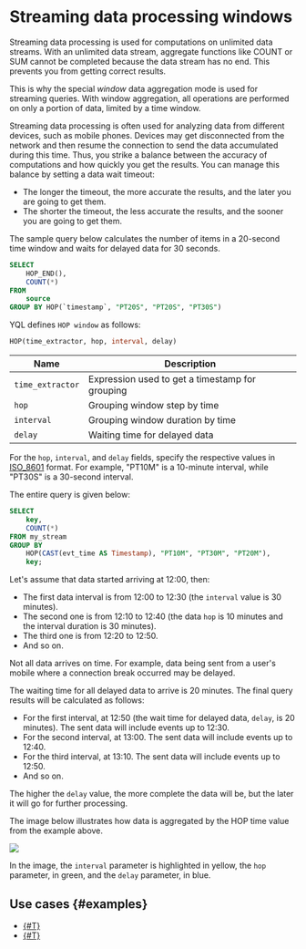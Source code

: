 # Streaming data processing windows

Streaming data processing is used for computations on unlimited data streams. With an unlimited data stream, aggregate functions like COUNT or SUM cannot be completed because the data stream has no end. This prevents you from getting correct results. 

This is why the special _window_ data aggregation mode is used for streaming queries. With window aggregation, all operations are performed on only a portion of data, limited by a time window.

Streaming data processing is often used for analyzing data from different devices, such as mobile phones. Devices may get disconnected from the network and then resume the connection to send the data accumulated during this time. Thus, you strike a balance between the accuracy of computations and how quickly you get the results. You can manage this balance by setting a data wait timeout:
- The longer the timeout, the more accurate the results, and the later you are going to get them.
- The shorter the timeout, the less accurate the results, and the sooner you are going to get them.

The sample query below calculates the number of items in a 20-second time window and waits for delayed data for 30 seconds.

```sql
SELECT
    HOP_END(),
    COUNT(*)
FROM
    source
GROUP BY HOP(`timestamp`, "PT20S", "PT20S", "PT30S")
```

YQL defines `HOP window` as follows:

```sql
HOP(time_extractor, hop, interval, delay)
```

|Name|Description|
|--------|--------|
|`time_extractor`|Expression used to get a timestamp for grouping|
|`hop`|Grouping window step by time|
|`interval`|Grouping window duration by time|
|`delay`|Waiting time for delayed data|

For the `hop`, `interval`, and `delay` fields, specify the respective values in [ISO_8601](https://ru.wikipedia.org/wiki/ISO_8601) format. For example, "PT10M" is a 10-minute interval, while "PT30S" is a 30-second interval.

The entire query is given below:

```sql
SELECT 
    key,
    COUNT(*)
FROM my_stream
GROUP BY
    HOP(CAST(evt_time AS Timestamp), "PT10M", "PT30M", "PT20M"),
    key;
```

Let's assume that data started arriving at 12:00, then:
- The first data interval is from 12:00 to 12:30 (the `interval` value is 30 minutes).
- The second one is from 12:10 to 12:40 (the data `hop` is 10 minutes and the interval duration is 30 minutes).
- The third one is from 12:20 to 12:50.
- And so on.

Not all data arrives on time. For example, data being sent from a user's mobile where a connection break occurred may be delayed.

The waiting time for all delayed data to arrive is 20 minutes. The final query results will be calculated as follows:
- For the first interval, at 12:50 (the wait time for delayed data, `delay`, is 20 minutes). The sent data will include events up to 12:30.
- For the second interval, at 13:00. The sent data will include events up to 12:40.
- For the third interval, at 13:10. The sent data will include events up to 12:50.
- And so on.

The higher the `delay` value, the more complete the data will be, but the later it will go for further processing.

The image below illustrates how data is aggregated by the HOP time value from the example above.

![](../../_assets/query/hop_window.png)

In the image, the `interval` parameter is highlighted in yellow, the `hop` parameter, in green, and the `delay` parameter, in blue.

## Use cases {#examples}

* [{#T}](../tutorials/cloud-logging.md)
* [{#T}](../tutorials/debezium.md)
